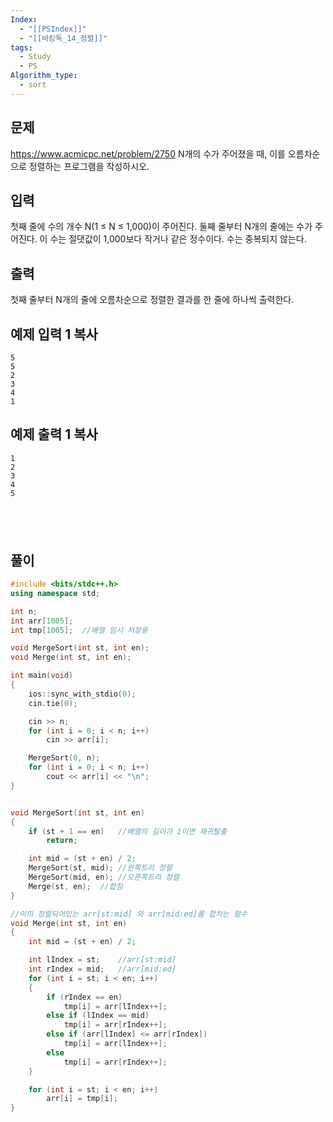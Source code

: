```yaml
---
Index:
  - "[[PSIndex]]"
  - "[[바킹독_14_정렬]]"
tags:
  - Study
  - PS
Algorithm_type:
  - sort
---
```


## 문제
https://www.acmicpc.net/problem/2750
N개의 수가 주어졌을 때, 이를 오름차순으로 정렬하는 프로그램을 작성하시오.

## 입력

첫째 줄에 수의 개수 N(1 ≤ N ≤ 1,000)이 주어진다. 둘째 줄부터 N개의 줄에는 수가 주어진다. 이 수는 절댓값이 1,000보다 작거나 같은 정수이다. 수는 중복되지 않는다.

## 출력

첫째 줄부터 N개의 줄에 오름차순으로 정렬한 결과를 한 줄에 하나씩 출력한다.

## 예제 입력 1 복사
```
5
5
2
3
4
1
```
## 예제 출력 1 복사
```
1
2
3
4
5
```
   
---
## 풀이
```cpp
#include <bits/stdc++.h>
using namespace std;

int n;
int arr[1005];
int tmp[1005];	//배열 임시 저장용

void MergeSort(int st, int en);
void Merge(int st, int en);

int main(void) 
{
	ios::sync_with_stdio(0);
	cin.tie(0);

	cin >> n;
	for (int i = 0; i < n; i++)
		cin >> arr[i];

	MergeSort(0, n);
	for (int i = 0; i < n; i++)
		cout << arr[i] << "\n";
}


void MergeSort(int st, int en)
{
	if (st + 1 == en)	//배열의 길이가 1이면 재귀탈출
		return;

	int mid = (st + en) / 2;
	MergeSort(st, mid);	//왼쪽트리 정렬
	MergeSort(mid, en);	//오른쪽트리 정렬
	Merge(st, en);	//합침
}

//이미 정렬되어있는 arr[st:mid] 와 arr[mid:ed]를 합치는 함수
void Merge(int st, int en)
{
	int mid = (st + en) / 2;

	int lIndex = st;	//arr[st:mid]
	int rIndex = mid;	//arr[mid:ed]
	for (int i = st; i < en; i++)
	{
		if (rIndex == en)
			tmp[i] = arr[lIndex++];
		else if (lIndex == mid)
			tmp[i] = arr[rIndex++];
		else if (arr[lIndex] <= arr[rIndex])
			tmp[i] = arr[lIndex++];
		else
			tmp[i] = arr[rIndex++];
	}

	for (int i = st; i < en; i++)
		arr[i] = tmp[i];
}
```